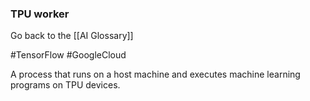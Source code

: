 ### TPU worker

Go back to the [[AI Glossary]]

#TensorFlow
#GoogleCloud

A process that runs on a host machine and executes machine learning programs on TPU devices.

